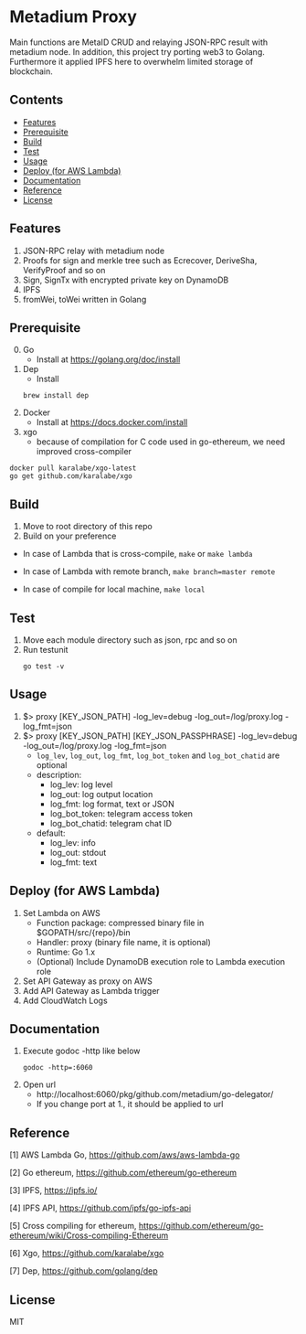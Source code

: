 # Metadium Proxy
Main functions are MetaID CRUD and relaying JSON-RPC result with metadium node. In addition, this project try porting web3 to Golang. Furthermore it applied IPFS here to overwhelm limited storage of blockchain.

## Contents
* [Features](#markdown-header-features)
* [Prerequisite](#markdown-header-prerequisite)
* [Build](#markdown-header-build)
* [Test](#markdown-header-test)
* [Usage](#markdown-header-usage)
* [Deploy (for AWS Lambda)](#markdown-header-deploy-for-aws-lambda)
* [Documentation](#markdown-header-documentation)
* [Reference](#markdown-header-reference)
* [License](#markdown-header-license)

## Features
1. JSON-RPC relay with metadium node
2. Proofs for sign and merkle tree such as Ecrecover, DeriveSha, VerifyProof and so on
3. Sign, SignTx with encrypted private key on DynamoDB
4. IPFS
5. fromWei, toWei written in Golang

## Prerequisite
0. Go
    - Install at https://golang.org/doc/install
1. Dep
    - Install
    ```
    brew install dep
    ```
2. Docker
    - Install at https://docs.docker.com/install
3. xgo
    - because of compilation for C code used in go-ethereum, we need improved cross-compiler
    
```shell
docker pull karalabe/xgo-latest
go get github.com/karalabe/xgo
```

## Build
1. Move to root directory of this repo
2. Build on your preference

  - In case of Lambda that is cross-compile,
`make` or `make lambda`

  - In case of Lambda with remote branch,
`make branch=master remote`

  - In case of compile for local machine,
`make local`

## Test
1. Move each module directory such as json, rpc and so on
2. Run testunit
    ```
    go test -v
    ```
    
## Usage
1. $> proxy [KEY_JSON_PATH] -log_lev=debug -log_out=/log/proxy.log -log_fmt=json
2. $> proxy [KEY_JSON_PATH] [KEY_JSON_PASSPHRASE] -log_lev=debug -log_out=/log/proxy.log -log_fmt=json
    - ```log_lev```, ```log_out```, ```log_fmt```, ```log_bot_token``` and ```log_bot_chatid``` are optional
    - description:
        * log_lev: log level
        * log_out: log output location
        * log_fmt: log format, text or JSON
        * log_bot_token: telegram access token
        * log_bot_chatid: telegram chat ID
    - default:
        * log_lev: info
        * log_out: stdout
        * log_fmt: text


## Deploy (for AWS Lambda)
1. Set Lambda on AWS
    - Function package: compressed binary file in $GOPATH/src/{repo}/bin
    - Handler: proxy (binary file name, it is optional)
    - Runtime: Go 1.x
    - (Optional) Include DynamoDB execution role to Lambda execution role
2. Set API Gateway as proxy on AWS
3. Add API Gateway as Lambda trigger
4. Add CloudWatch Logs

## Documentation
1. Execute godoc -http like below
    ```
    godoc -http=:6060
    ```  
2. Open url
    - http://localhost:6060/pkg/github.com/metadium/go-delegator/
    - If you change port at 1., it should be applied to url

## Reference
[1] AWS Lambda Go, https://github.com/aws/aws-lambda-go

[2] Go ethereum, https://github.com/ethereum/go-ethereum

[3] IPFS, https://ipfs.io/

[4] IPFS API, https://github.com/ipfs/go-ipfs-api

[5] Cross compiling for ethereum, https://github.com/ethereum/go-ethereum/wiki/Cross-compiling-Ethereum

[6] Xgo, https://github.com/karalabe/xgo

[7] Dep, https://github.com/golang/dep

## License
MIT
